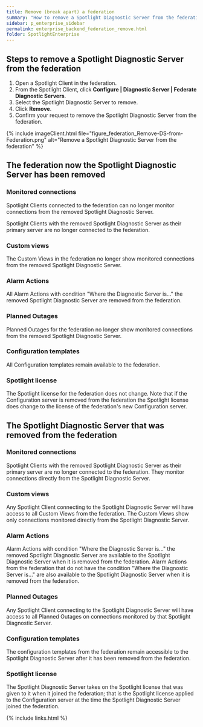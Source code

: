 ```yaml
---
title: Remove (break apart) a federation
summary: "How to remove a Spotlight Diagnostic Server from the federation and the implications of removing the Spotlight Diagnostic Server."
sidebar: p_enterprise_sidebar
permalink: enterprise_backend_federation_remove.html
folder: SpotlightEnterprise
---
```


## Steps to remove a Spotlight Diagnostic Server from the federation

1. Open a Spotlight Client in the federation.
2. From the Spotlight Client, click **Configure \| Diagnostic Server \| Federate Diagnostic Servers**.
3. Select the Spotlight Diagnostic Server to remove.
4. Click **Remove**.
5. Confirm your request to remove the Spotlight Diagnostic Server from the federation.

{% include imageClient.html file="figure_federation_Remove-DS-from-Federation.png" alt="Remove a Spotlight Diagnostic Server from the federation" %}

## The federation now the Spotlight Diagnostic Server has been removed

### Monitored connections
Spotlight Clients connected to the federation can no longer monitor connections from the removed Spotlight Diagnostic Server.

Spotlight Clients with the removed Spotlight Diagnostic Server as their primary server are no longer connected to the federation.

### Custom views
The Custom Views in the federation no longer show monitored connections from the removed Spotlight Diagnostic Server.

### Alarm Actions
All Alarm Actions with condition "Where the Diagnostic Server is…" the removed Spotlight Diagnostic Server are removed from the federation.

### Planned Outages
Planned Outages for the federation no longer show monitored connections from the removed Spotlight Diagnostic Server.

### Configuration templates
All Configuration templates remain available to the federation.

### Spotlight license
The Spotlight license for the federation does not change. Note that if the Configuration server is removed from the federation the Spotlight license does change to the license of the federation's new Configuration server.


## The Spotlight Diagnostic Server that was removed from the federation

### Monitored connections
Spotlight Clients with the removed Spotlight Diagnostic Server as their primary server are no longer connected to the federation. They monitor connections directly from the Spotlight Diagnostic Server.

### Custom views
Any Spotlight Client connecting to the Spotlight Diagnostic Server will have access to all Custom Views from the federation. The Custom Views show only connections monitored directly from the Spotlight Diagnostic Server.

### Alarm Actions
Alarm Actions with condition "Where the Diagnostic Server is…" the removed Spotlight Diagnostic Server are available to the Spotlight Diagnostic Server when it is removed from the federation. Alarm Actions from the federation that do not have the condition "Where the Diagnostic Server is…" are also available to the Spotlight Diagnostic Server when it is removed from the federation.

### Planned Outages
Any Spotlight Client connecting to the Spotlight Diagnostic Server will have access to all Planned Outages on connections monitored by that Spotlight Diagnostic Server.

### Configuration templates
The configuration templates from the federation remain accessible to the Spotlight Diagnostic Server after it has been removed from the federation.

### Spotlight license
The Spotlight Diagnostic Server takes on the Spotlight license that was given to it when it joined the federation; that is the Spotlight license applied to the Configuration server at the time the Spotlight Diagnostic Server joined the federation.

{% include links.html %}

